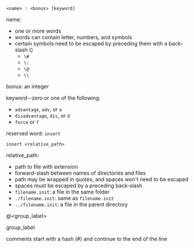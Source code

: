 `<name> : <bonus> [keyword]`

name:
* one or more words
* words can contain letter, numbers, and symbols
* certain symbols need to be escaped by preceding them with a back-slash (\)
  * `\#`
  * `\:`
  * `\@`
  * `\\`

bonus: an integer

keyword--zero or one of the following:
* `advantage`, `adv`, or `a`
* `disadvantage`, `dis`, or `d`
* `force` or `f`

reserved word: `insert`

`insert <relative_path>`

relative_path:
* path to file with extension
* forward-slash between names of directories and files
* path may be wrapped in quotes, and spaces won't need to be escaped
* spaces must be escaped by a preceding back-slash
* `filename.init`: a file in the same folder
* `./filename.init`: same as `filename.init`
* `../filename.init`: a file in the parent directory

@<group_label>

group_label

comments start with a hash (#) and continue to the end of the line
